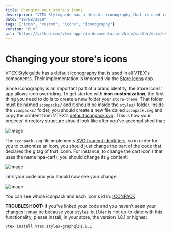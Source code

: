 ```yaml
---
title: Changing your store's icons
description: "VTEX Styleguide has a default iconography that is used in all VTEX's components. Learn with this recipe how to change it and customize according to your store's identity. "
date: "19/08/2019"
tags: ["icon", "custom", "icons", "iconography"]
version: "0.x"
git: "https://github.com/vtex-apps/io-documentation/blob/master/docs/en/Recipes/style/customizeIcons.md"
---
```


# Changing your store's icons

[VTEX Styleguide](https://styleguide.vtex.com) has a [default iconography](https://styleguide.vtex.com/#/Icons) that is used in all VTEX's components. Their implementation is imported via the [Store Icons](https://github.com/vtex-apps/store-icons) app. 

Since iconography is an important part of a brand identity, the Store Icons' app allows icon overriding. 
To get started with **icon customization**, the first thing you need to do is to create a new folder your `store-theme`. That folder must be named `iconpacks/` and it should be inside the `styles/` folder. 
Inside the `iconpacks/` folder, you should create a new file called `iconpack.svg` and copy the content from VTEX's [default iconpack.svg](https://raw.githubusercontent.com/vtex-apps/store-icons/master/styles/iconpacks/iconpack.svg). This is how your projects' directory structure should look like after you've accomplished that: 

![image](https://user-images.githubusercontent.com/18701182/61138550-1bd14b80-a49e-11e9-9c9f-8fad3c59ebbb.png) 

The `iconpack.svg` file implements [SVG frament identifiers](https://css-tricks.com/svg-fragment-identifiers-work/), so in order for you to customize an icon, you should just change the part of the code that declares the g tag of that iconn. For instance, to change the cart icon ( that uses the name hpa-cart), you should change its `g` content: 

![image](https://user-images.githubusercontent.com/18701182/61139096-0dcffa80-a49f-11e9-8ff9-4c4f805a2738.png) 

Link your code and you should now see your change 

![image](https://user-images.githubusercontent.com/18701182/61139698-360c2900-a4a0-11e9-910b-8391ca58565e.png) 

You can see whole iconpack and each icon's id in: [ICONPACK](https://github.com/vtex-apps/store-icons/blob/master/ICONPACK.md) 

**TROUBLESHOOT:** If you've linked your code and you haven't seen your changes it may be because your `styles builder` is not up-to-date with this functionality, please install, in your store, the version 1.8.1 or higher: 
```
vtex install vtex.styles-graphql@1.8.1
``` 
